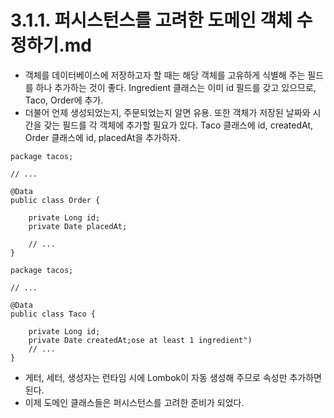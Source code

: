 # 3.1.1. 퍼시스턴스를 고려한 도메인 객체 수정하기.md
- 객체를 데이터베이스에 저장하고자 할 때는 해당 객체를 고유하게 식별해 주는 필드를 하나 추가하는 것이 좋다. Ingredient 클래스는 이미 id 필드를 갖고 있으므로, Taco, Order에 추가.
- 더불어 언제 생성되었는지, 주문되었는지 알면 유용. 또한 객체가 저장된 날짜와 시간을 갖는 필드를 각 객체에 추가할 필요가 있다. Taco 클래스에 id, createdAt, Order 클래스에 id, placedAt을
추가하자.
```text
package tacos;

// ...

@Data
public class Order {

	private Long id;
	private Date placedAt;

    // ...
}
```
```text
package tacos;

// ... 

@Data
public class Taco {

	private Long id;
	private Date createdAt;ose at least 1 ingredient")
    // ...
}
```
- 게터, 세터, 생성자는 런타임 시에 Lombok이 자동 생성해 주므로 속성만 추가하면 된다.
- 이제 도메인 클래스들은 퍼시스턴스를 고려한 준비가 되었다.
